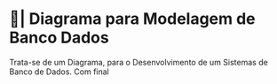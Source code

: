 # 🎲| Diagrama para Modelagem de Banco Dados

  Trata-se de um Diagrama, para o Desenvolvimento de um Sistemas de Banco de Dados. Com final
 
